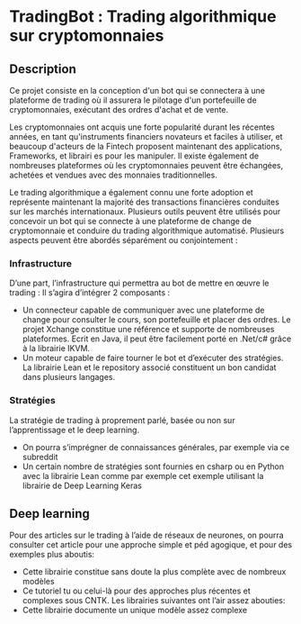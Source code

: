 # TradingBot : Trading algorithmique sur cryptomonnaies

## Description

Ce projet consiste en la conception d'un bot qui se connectera à une plateforme de trading où il assurera le pilotage d'un portefeuille de cryptomonnaies, exécutant des ordres d'achat et de vente.

Les cryptomonnaies ont acquis une forte popularité durant les récentes années, en tant qu'instruments financiers novateurs et faciles à utiliser, et beaucoup d'acteurs de la Fintech proposent maintenant des applications, Frameworks, et librairi
es pour les manipuler. Il existe également de nombreuses plateformes où les cryptomonnaies peuvent être échangées, achetées et vendues avec des monnaies traditionnelles.

Le trading algorithmique a également connu une forte adoption et représente maintenant la majorité des transactions financières conduites sur les marchés internationaux.
Plusieurs outils peuvent être utilisés pour concevoir un bot qui se connecte à une plateforme de change de cryptomonnaie et conduire du trading algorithmique automatisé.
Plusieurs aspects peuvent être abordés séparément ou conjointement :

### Infrastructure
  
D’une part, l’infrastructure qui permettra au bot de mettre en œuvre le trading : Il s’agira d’intégrer 2 composants :

- Un connecteur capable de communiquer avec une plateforme de change pour consulter le cours, son portefeuille et placer des ordres. Le projet Xchange constitue une référence et supporte de nombreuses plateformes. Ecrit en Java, il peut être facilement porté en .Net/c# grâce à la librairie IKVM.
- Un moteur capable de faire tourner le bot et d’exécuter des stratégies. La librairie Lean et le repository associé constituent un bon candidat dans plusieurs langages.


### Stratégies

La stratégie de trading à proprement parlé, basée ou non sur l’apprentissage et le deep learning.

- On pourra s’imprégner de connaissances générales, par exemple via ce subreddit
- Un certain nombre de stratégies sont fournies en csharp ou en Python avec la librairie Lean comme par exemple cet exemple utilisant la
librairie de Deep Learning Keras


## Deep learning

Pour des articles sur le trading à l’aide de réseaux de neurones, on pourra consulter cet article pour une approche simple et péd
agogique, et pour des exemples plus aboutis:

- Cette librairie constitue sans doute la plus complète avec de nombreux modèles
- Ce tutoriel tu ou celui-là pour des approches plus récentes et complexes sous CNTK. Les librairies suivantes ont l’air assez abouties:
- Cette librairie documente un unique modèle assez complexe
